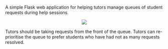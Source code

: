 A simple Flask web application for helping tutors manage queues of student requests during help sessions.

<p align="center">
<img src="https://github.com/user-attachments/assets/5a06ff46-ee89-4d6a-91e5-4670aef68c4d" />
</p>

Tutors should be taking requests from the front of the queue. Tutors can re-prioritise the queue to prefer students who have had not as many requests resolved.
